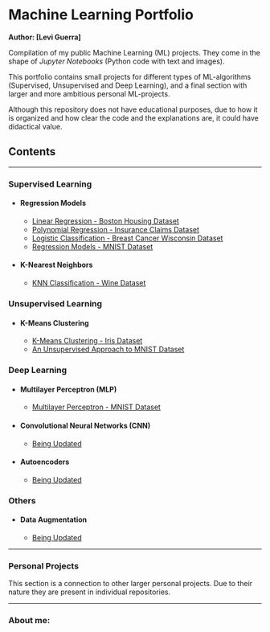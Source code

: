 # Machine Learning Portfolio

**Author: [Levi Guerra]**

Compilation of my public Machine Learning (ML) projects. They come in the shape of *Jupyter Notebooks* (Python code with text and images).

This portfolio contains small projects for different types of ML-algorithms (Supervised, Unsupervised and Deep Learning), and a final section with larger and more ambitious personal ML-projects.

Although this repository does not have educational purposes, due to how it is organized and how clear the code and the explanations are, it could have didactical value.

## Contents

------

### Supervised Learning
  - #### Regression Models
    - [Linear Regression - Boston Housing Dataset]()
    - [Polynomial Regression - Insurance Claims Dataset]()
    - [Logistic Classification - Breast Cancer Wisconsin Dataset]()
    - [Regression Models - MNIST Dataset]()
  - #### K-Nearest Neighbors
    - [KNN Classification - Wine Dataset]()
    
### Unsupervised Learning
  - #### K-Means Clustering
    - [K-Means Clustering - Iris Dataset]()
    - [An Unsupervised Approach to MNIST Dataset]() 
    
### Deep Learning
  - #### Multilayer Perceptron (MLP)
    - [Multilayer Perceptron - MNIST Dataset]()
  - #### Convolutional Neural Networks (CNN)
    - [Being Updated]()
  - #### Autoencoders
    - [Being Updated]()
    
### Others
 - #### Data Augmentation
    - [Being Updated]()

------

### Personal Projects
This section is a connection to other larger personal projects. Due to their nature they are present in individual repositories.

------

### About me:
